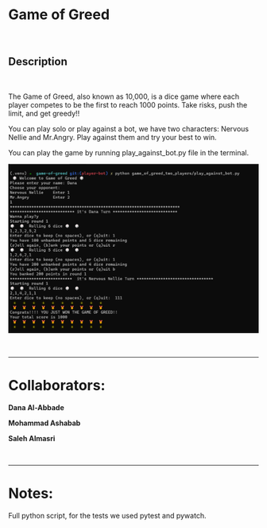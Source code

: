# Game of Greed

<br>

## Description

<br>

The Game of Greed, also known as 10,000, is a dice game where each player competes to be the first to reach 1000 points. Take risks, push the limit, and get greedy!!

You can play solo or play against a bot, we have two characters: Nervous Nellie and Mr.Angry. Play against them and try your best to win. 

You can play the game by running play_against_bot.py file in the terminal. 

![game](imgs/game.PNG)

<br>

____

# Collaborators:

**Dana Al-Abbade**

**Mohammad Ashabab**

**Saleh Almasri**


<br>
<hr>



# Notes:

Full python script, for the tests we used pytest and pywatch.


